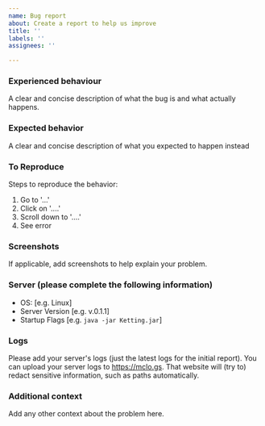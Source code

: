 ```yaml
---
name: Bug report
about: Create a report to help us improve
title: ''
labels: ''
assignees: ''

---
```


### Experienced behaviour
A clear and concise description of what the bug is and what actually happens.

### Expected behavior
A clear and concise description of what you expected to happen instead

### To Reproduce
Steps to reproduce the behavior:
1. Go to '...'
2. Click on '....'
3. Scroll down to '....'
4. See error

### Screenshots
If applicable, add screenshots to help explain your problem.

### Server (please complete the following information)
 - OS: [e.g. Linux]
 - Server Version [e.g. v.0.1.1]
 - Startup Flags [e.g. `java -jar Ketting.jar`]

### Logs
Please add your server's logs (just the latest logs for the initial report).
You can upload your server logs to https://mclo.gs. 
That website will (try to) redact sensitive information, such as paths automatically. 

### Additional context
Add any other context about the problem here.
